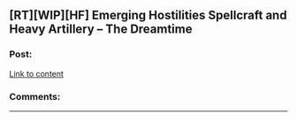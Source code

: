 ## [RT][WIP][HF] Emerging Hostilities Spellcraft and Heavy Artillery – The Dreamtime

### Post:

[Link to content](http://dreamtime.logic11.com/index.php/2016/06/24/462/)

### Comments:

---

